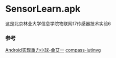 # SensorLearn.apk
这是北京林业大学信息学院物联网17传感器技术实验6
### 参考
[Android实现重力小球-金艾一](https://blog.csdn.net/hrwy2920566283/article/details/80152786)
[compass-iutinvg](https://github.com/iutinvg/compass)